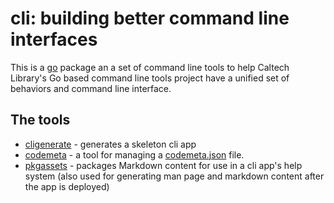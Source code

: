 
# cli: building better command line interfaces

This is a [go](https://golang.org) package an a set
of command line tools to help Caltech Library's Go
based command line tools project have a unified 
set of behaviors and command line interface.

## The tools

+ [cligenerate](cligenerate.html) - generates a skeleton cli app
+ [codemeta](codemeta.html) - a tool for managing a [codemeta.json](https://codemeta.github.io/) file.
+ [pkgassets](pkgassets.html) - packages Markdown content for use in a cli app's help system (also used for generating man page and markdown content after the app is deployed)


